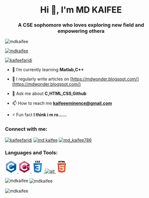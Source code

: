 <h1 align="center">Hi 👋, I'm MD KAIFEE</h1>
<h3 align="center">A CSE sophomore who loves exploring new field and empowering othera</h3>

<p align="left"> <img src="https://komarev.com/ghpvc/?username=mdkaifee&label=Profile%20views&color=0e75b6&style=flat" alt="mdkaifee" /> </p>

<p align="left"> <a href="https://github.com/ryo-ma/github-profile-trophy"><img src="https://github-profile-trophy.vercel.app/?username=mdkaifee" alt="mdkaifee" /></a> </p>

<p align="left"> <a href="https://twitter.com/kaifeefaridi" target="blank"><img src="https://img.shields.io/twitter/follow/kaifeefaridi?logo=twitter&style=for-the-badge" alt="kaifeefaridi" /></a> </p>

- 🌱 I’m currently learning **Matlab,C++**

- 📝 I regularly write articles on [https://mdwonder.blogspot.com/](https://mdwonder.blogspot.com/)

- 💬 Ask me about **C,HTML,CSS,Github**

- 📫 How to reach me **kaifeeeminence@gmail.com**

- ⚡ Fun fact **I think i m ro......**

<h3 align="left">Connect with me:</h3>
<p align="left">
<a href="https://twitter.com/kaifeefaridi" target="blank"><img align="center" src="https://raw.githubusercontent.com/rahuldkjain/github-profile-readme-generator/master/src/images/icons/Social/twitter.svg" alt="kaifeefaridi" height="30" width="40" /></a>
<a href="https://fb.com/md kaifee" target="blank"><img align="center" src="https://raw.githubusercontent.com/rahuldkjain/github-profile-readme-generator/master/src/images/icons/Social/facebook.svg" alt="md kaifee" height="30" width="40" /></a>
<a href="https://instagram.com/md_kaifee786" target="blank"><img align="center" src="https://raw.githubusercontent.com/rahuldkjain/github-profile-readme-generator/master/src/images/icons/Social/instagram.svg" alt="md_kaifee786" height="30" width="40" /></a>
</p>

<h3 align="left">Languages and Tools:</h3>
<p align="left"> <a href="https://www.cprogramming.com/" target="_blank"> <img src="https://raw.githubusercontent.com/devicons/devicon/master/icons/c/c-original.svg" alt="c" width="40" height="40"/> </a> <a href="https://www.w3schools.com/cpp/" target="_blank"> <img src="https://raw.githubusercontent.com/devicons/devicon/master/icons/cplusplus/cplusplus-original.svg" alt="cplusplus" width="40" height="40"/> </a> <a href="https://www.w3schools.com/css/" target="_blank"> <img src="https://raw.githubusercontent.com/devicons/devicon/master/icons/css3/css3-original-wordmark.svg" alt="css3" width="40" height="40"/> </a> <a href="https://git-scm.com/" target="_blank"> <img src="https://www.vectorlogo.zone/logos/git-scm/git-scm-icon.svg" alt="git" width="40" height="40"/> </a> <a href="https://www.w3.org/html/" target="_blank"> <img src="https://raw.githubusercontent.com/devicons/devicon/master/icons/html5/html5-original-wordmark.svg" alt="html5" width="40" height="40"/> </a> </p>

<p><img align="left" src="https://github-readme-stats.vercel.app/api/top-langs?username=mdkaifee&show_icons=true&locale=en&layout=compact" alt="mdkaifee" /></p>

<p>&nbsp;<img align="center" src="https://github-readme-stats.vercel.app/api?username=mdkaifee&show_icons=true&locale=en" alt="mdkaifee" /></p>

<p><img align="center" src="https://github-readme-streak-stats.herokuapp.com/?user=mdkaifee&" alt="mdkaifee" /></p>

<!---
Mdkaifee/Mdkaifee is a ✨ special ✨ repository because its `README.md` (this file) appears on your GitHub profile.
You can click the Preview link to take a look at your changes.
--->
